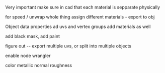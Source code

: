 Very important
make sure in cad that each material is sepparate physically


for speed / unwrap whole thing
assign different materials - export to obj


Object data properties ad uvs and vertex groups
add materials as well

add black mask, add paint


figure out --
export multiple uvs, or split into multiple objects


enable node wrangler

color 
metallic 
normal 
roughness

